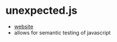 # unexpected.js

- [website](https://unexpected.js.org/)
- allows for semantic testing of javascript
